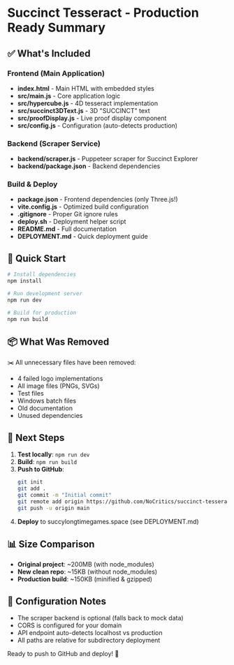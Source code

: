 # Succinct Tesseract - Production Ready Summary

## ✅ What's Included

### Frontend (Main Application)
- **index.html** - Main HTML with embedded styles
- **src/main.js** - Core application logic
- **src/hypercube.js** - 4D tesseract implementation
- **src/succinct3DText.js** - 3D "SUCCINCT" text
- **src/proofDisplay.js** - Live proof display component
- **src/config.js** - Configuration (auto-detects production)

### Backend (Scraper Service)
- **backend/scraper.js** - Puppeteer scraper for Succinct Explorer
- **backend/package.json** - Backend dependencies

### Build & Deploy
- **package.json** - Frontend dependencies (only Three.js!)
- **vite.config.js** - Optimized build configuration
- **.gitignore** - Proper Git ignore rules
- **deploy.sh** - Deployment helper script
- **README.md** - Full documentation
- **DEPLOYMENT.md** - Quick deployment guide

## 🚀 Quick Start

```bash
# Install dependencies
npm install

# Run development server
npm run dev

# Build for production
npm run build
```

## 📦 What Was Removed

✂️ All unnecessary files have been removed:
- 4 failed logo implementations
- All image files (PNGs, SVGs)
- Test files
- Windows batch files
- Old documentation
- Unused dependencies

## 🎯 Next Steps

1. **Test locally**: `npm run dev`
2. **Build**: `npm run build`
3. **Push to GitHub**: 
   ```bash
   git init
   git add .
   git commit -m "Initial commit"
   git remote add origin https://github.com/NoCritics/succinct-tesseract.git
   git push -u origin main
   ```
4. **Deploy** to succylongtimegames.space (see DEPLOYMENT.md)

## 📊 Size Comparison

- **Original project**: ~200MB (with node_modules)
- **New clean repo**: ~15KB (without node_modules)
- **Production build**: ~150KB (minified & gzipped)

## 🔧 Configuration Notes

- The scraper backend is optional (falls back to mock data)
- CORS is configured for your domain
- API endpoint auto-detects localhost vs production
- All paths are relative for subdirectory deployment

Ready to push to GitHub and deploy! 🎉